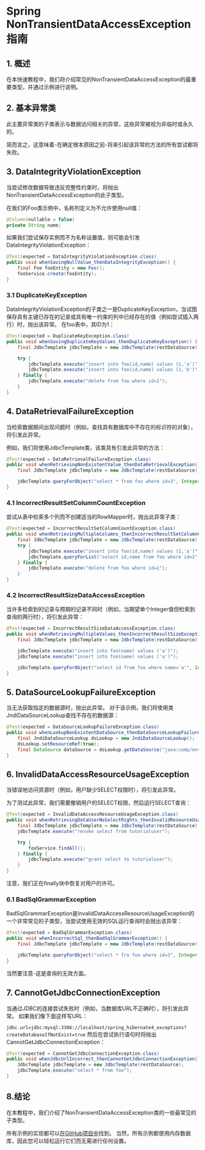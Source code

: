 # Spring NonTransientDataAccessException指南

## 1. 概述
在本快速教程中，我们将介绍常见的NonTransientDataAccessException的最重要类型，并通过示例进行说明。

## 2. 基本异常类
此主要异常类的子类表示与数据访问相关的异常，这些异常被视为非临时或永久的。


简而言之，这意味着-在确定根本原因之前-将来引起该异常的方法的所有尝试都将失败。

## 3. DataIntegrityViolationException
当尝试修改数据导致违反完整性约束时，将抛出NonTransientDataAccessException的此子类型。

在我们的Foo类示例中，名称列定义为不允许使用null值：
```java
@Column(nullable = false)
private String name;
```

如果我们尝试保存实例而不为名称设置值，则可能会引发DataIntegrityViolationException：

```java
@Test(expected = DataIntegrityViolationException.class)
public void whenSavingNullValue_thenDataIntegrityException() {
    final Foo fooEntity = new Foo();
    fooService.create(fooEntity);
}
```

### 3.1 DuplicateKeyException
DataIntegrityViolationException的子类之一是DuplicateKeyException，当试图保存具有主键已存在的记录或具有唯一约束的列中已经存在的值（例如尝试插入两行）时，抛出该异常。 在foo表中，其ID为1：

```java
@Test(expected = DuplicateKeyException.class)
public void whenSavingDuplicateKeyValues_thenDuplicateKeyException() {
    final JdbcTemplate jdbcTemplate = new JdbcTemplate(restDataSource);

    try {
        jdbcTemplate.execute("insert into foo(id,name) values (1,'a')");
        jdbcTemplate.execute("insert into foo(id,name) values (1,'b')");
    } finally {
        jdbcTemplate.execute("delete from foo where id=1");
    }
}
```
## 4. DataRetrievalFailureException
当检索数据期间出现问题时（例如，查找具有数据库中不存在的标识符的对象），将引发此异常。

例如，我们将使用JdbcTemplate类，该类具有引发此异常的方法：

```java
@Test(expected = DataRetrievalFailureException.class)
public void whenRetrievingNonExistentValue_thenDataRetrievalException() {
    final JdbcTemplate jdbcTemplate = new JdbcTemplate(restDataSource);

    jdbcTemplate.queryForObject("select * from foo where id=3", Integer.class);
}
```

### 4.1 IncorrectResultSetColumnCountException
尝试从表中检索多个列而不创建适当的RowMapper时，抛出此异常子类：

```java
@Test(expected = IncorrectResultSetColumnCountException.class)
public void whenRetrievingMultipleColumns_thenIncorrectResultSetColumnCountException() {
    final JdbcTemplate jdbcTemplate = new JdbcTemplate(restDataSource);
    try {
        jdbcTemplate.execute("insert into foo(id,name) values (1,'a')");
        jdbcTemplate.queryForList("select id,name from foo where id=1", Foo.class);
    } finally {
        jdbcTemplate.execute("delete from foo where id=1");
    }
}
```

### 4.2 IncorrectResultSizeDataAccessException
当许多检索到的记录与预期的记录不同时（例如，当期望单个Integer值但检索到查询的两行时），将引发此异常：

```java
@Test(expected = IncorrectResultSizeDataAccessException.class)
public void whenRetrievingMultipleValues_thenIncorrectResultSizeException() {
    final JdbcTemplate jdbcTemplate = new JdbcTemplate(restDataSource);

    jdbcTemplate.execute("insert into foo(name) values ('a')");
    jdbcTemplate.execute("insert into foo(name) values ('a')");

    jdbcTemplate.queryForObject("select id from foo where name='a'", Integer.class);
}
```

## 5. DataSourceLookupFailureException
当无法获取指定的数据源时，抛出此异常。 对于该示例，我们将使用类JndiDataSourceLookup查找不存在的数据源：

```java
@Test(expected = DataSourceLookupFailureException.class)
public void whenLookupNonExistentDataSource_thenDataSourceLookupFailureException() {
    final JndiDataSourceLookup dsLookup = new JndiDataSourceLookup();
    dsLookup.setResourceRef(true);
    final DataSource dataSource = dsLookup.getDataSource("java:comp/env/jdbc/example_db");
}
```

## 6. InvalidDataAccessResourceUsageException
当错误地访问资源时（例如，用户缺少SELECT权限时），将引发此异常。

为了测试此异常，我们需要撤销用户的SELECT权限，然后运行SELECT查询：

```java
@Test(expected = InvalidDataAccessResourceUsageException.class)
public void whenRetrievingDataUserNoSelectRights_thenInvalidResourceUsageException() {
    final JdbcTemplate jdbcTemplate = new JdbcTemplate(restDataSource);
    jdbcTemplate.execute("revoke select from tutorialuser");

    try {
        fooService.findAll();
    } finally {
        jdbcTemplate.execute("grant select to tutorialuser");
    }
}
```

注意，我们正在finally块中恢复对用户的许可。

### 6.1 BadSqlGrammarException
BadSqlGrammarException是InvalidDataAccessResourceUsageException的一个非常常见的子类型，当尝试使用无效的SQL运行查询时会抛出该异常：

```java
@Test(expected = BadSqlGrammarException.class)
public void whenIncorrectSql_thenBadSqlGrammarException() {
    final JdbcTemplate jdbcTemplate = new JdbcTemplate(restDataSource);

    jdbcTemplate.queryForObject("select * fro foo where id=3", Integer.class);
}
```

当然要注意-这是查询的无效方面。

## 7. CannotGetJdbcConnectionException
当通过JDBC的连接尝试失败时（例如，当数据库URL不正确时），将引发此异常。 如果我们像下面这样写URL：

`jdbc.url=jdbc:mysql:3306://localhost/spring_hibernate4_exceptions?createDatabaseIfNotExist=true`
然后在尝试执行语句时将抛出CannotGetJdbcConnectionException：

```java
@Test(expected = CannotGetJdbcConnectionException.class)
public void whenJdbcUrlIncorrect_thenCannotGetJdbcConnectionException() {
    JdbcTemplate jdbcTemplate = new JdbcTemplate(restDataSource);
    jdbcTemplate.execute("select * from foo");
}
```

## 8.结论
在本教程中，我们介绍了NonTransientDataAccessException类的一些最常见的子类型。

所有示例的实现都可以[在GitHub项目中](https://github.com/tomlxq/tutorials/tree/master/spring-modules/spring-di)找到。 当然，所有示例都使用内存数据库，因此您可以轻松运行它们而无需进行任何设置。